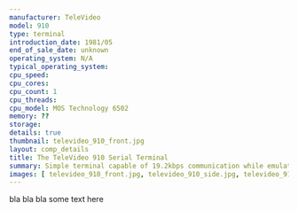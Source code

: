 ```yaml
---
manufacturer: TeleVideo
model: 910
type: terminal
introduction_date: 1981/05
end_of_sale_date: unknown
operating_system: N/A
typical_operating_system: 
cpu_speed:
cpu_cores:
cpu_count: 1
cpu_threads:
cpu_model: MOS Technology 6502
memory: ??
storage:
details: true
thumbnail: televideo_910_front.jpg
layout: comp_details
title: The TeleVideo 910 Serial Terminal
summary: Simple terminal capable of 19.2kbps communication while emulating some of the common terminals of the day.
images: [ televideo_910_front.jpg, televideo_910_side.jpg, televideo_910_rear.jpg ]
---
```


bla bla bla some text here

